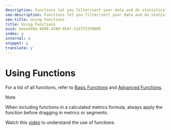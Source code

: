 ```yaml
---
description: Functions let you filter/sort your data and do statistical analysis.
seo-description: Functions let you filter/sort your data and do statistical analysis.
seo-title: Using Functions
title: Using Functions
uuid: beea549a-9d08-4789-954f-2147f23f0605
index: y
internal: n
snippet: y
translate: y
---
```


# Using Functions

For a list of all functions, refer to [ Basic Functions](../../../c_calcmetrics_bucket/cm_reference/cm_functions.md#concept_E3022D5EEEE145B69A23438BAF7016B2) and [ Advanced Functions](../../../c_calcmetrics_bucket/cm_reference/cm_adv_functions.md#concept_A5FB9127D70F4E1AA02D1ACBF4F54174). 

>[!NOTE]
>
>When including functions in a calculated metrics formula, always apply the function before dragging in metrics or segments.

Watch this [ video](https://youtu.be/SSyWvomnewI) to understand the use of functions. 
